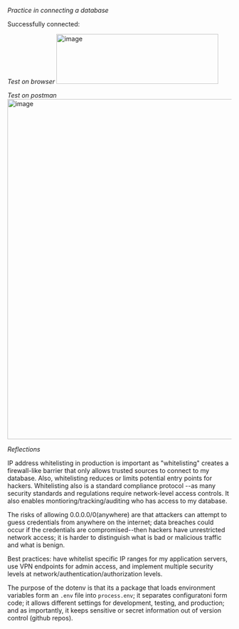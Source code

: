 _Practice in connecting a database_

Successfully connected:

_Test on browser_
<img width="364" height="112" alt="image" src="https://github.com/user-attachments/assets/0be998ec-6578-4ba5-bee7-a11a203891cd" />


_Test on postman_
<img width="1280" height="764" alt="image" src="https://github.com/user-attachments/assets/b8ea9778-2c9a-45d2-b3d3-2fa46f0ad60a" />


_Reflections_

IP address whitelisting in production is important as "whitelisting" creates a firewall-like barrier that only allows trusted sources to connect to my database.
Also, whitelisting reduces or limits potential entry points for hackers.  Whitelisting also is a standard compliance protocol --as many security standards and regulations
require network-level access controls. It also enables montioring/tracking/auditing who has access to my database.

The risks of allowing 0.0.0.0/0(anywhere) are that attackers can attempt to guess credentials from anywhere on the internet; data breaches could occur if the credentials are compromised--then hackers have unrestricted network access; it is harder to distinguish what is bad or malicious traffic and what is benign.

Best practices: have whitelist specific IP ranges for my application servers, use VPN endpoints for admin access, and implement multiple security levels at network/authentication/authorization levels.

The purpose  of the dotenv is that its a package that loads environment variables form an `.env` file into `process.env`; it separates configuratoni form code; it allows
different settings for development, testing, and production; and as importantly, it keeps sensitive or secret information out of version control (github repos).





